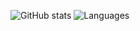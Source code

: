 ![GitHub stats](https://github-readme-stats.vercel.app/api?username=tdgog&show_icons=true&theme=tokyonight) ![Languages](https://github-readme-stats.vercel.app/api/top-langs/?username=tdgog&theme=tokyonight)

